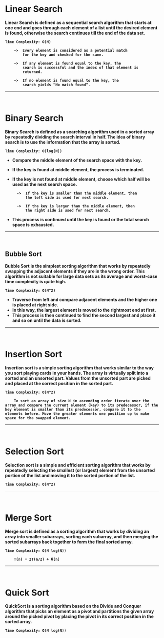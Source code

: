 # <b>Linear Search

 Linear Search is defined as a sequential search algorithm that starts at one end and goes through each element of a list until the desired element is found, otherwise the search continues till the end of the data set.
 
 ```Time Complexity: O(N)```

        ->  Every element is considered as a potential match
            for the key and checked for the same.

        ->  If any element is found equal to the key, the
            search is successful and the index of that element is
            returned.

        ->  If no element is found equal to the key, the
            search yields "No match found".

- - -
<br/>

# <b>Binary Search

Binary Search is defined as a searching algorithm used in a sorted array by repeatedly dividing the search interval in half. The idea of binary search is to use the information that the array is sorted.

 ```Time Complexity: O(log(N))```

- Compare the middle element of the search space with the key.
- If the key is found at middle element, the process is terminated.
- If the key is not found at middle element, choose which half will be used as the next search space.

        ->  If the key is smaller than the middle element, then
            the left side is used for next search.

        ->  If the key is larger than the middle element, then
            the right side is used for next search.

- This process is continued until the key is found or the total search space is exhausted.

- - -
<br/>

## <b>Bubble Sort

Bubble Sort is the simplest sorting algorithm that works by repeatedly swapping the adjacent elements if they are in the wrong order. This algorithm is not suitable for large data sets as its average and worst-case time complexity is quite high.

 ```Time Complexity: O(N^2)```

- Traverse from left and compare adjacent elements and the higher one is placed at right side. 
- In this way, the largest element is moved to the rightmost end at first. 
- This process is then continued to find the second largest and place it and so on until the data is sorted.

- - -
<br/>

# <b>Insertion Sort

Insertion sort is a simple sorting algorithm that works similar to the way you sort playing cards in your hands. The array is virtually split into a sorted and an unsorted part. Values from the unsorted part are picked and placed at the correct position in the sorted part.

 ```Time Complexity: O(N^2)```

        To sort an array of size N in ascending order iterate over the array and compare the current element (key) to its predecessor, if the key element is smaller than its predecessor, compare it to the elements before. Move the greater elements one position up to make space for the swapped element.

- - -
<br/>

# <b>Selection Sort

Selection sort is a simple and efficient sorting algorithm that works by repeatedly selecting the smallest (or largest) element from the unsorted portion of the list and moving it to the sorted portion of the list. 

 ```Time Complexity: O(N^2)```

 - - -
<br/>

# <b>Merge Sort

Merge sort is defined as a sorting algorithm that works by dividing an array into smaller subarrays, sorting each subarray, and then merging the sorted subarrays back together to form the final sorted array.

 ```Time Complexity: O(N log(N))```

        T(n) = 2T(n/2) + θ(n)

 - - -
<br/>

# <b>Quick Sort

QuickSort is a sorting algorithm based on the Divide and Conquer algorithm that picks an element as a pivot and partitions the given array around the picked pivot by placing the pivot in its correct position in the sorted array.

 ```Time Complexity: O(N log(N))```
